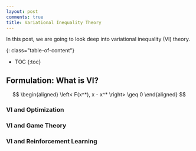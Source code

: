 ```yaml
---
layout: post
comments: true
title: Variational Inequality Theory
---
```


In this post, we are going to look deep into variational inequality (VI) theory. 

{: class="table-of-content"}
* TOC
{:toc}


## Formulation: What is VI?

$$
\begin{aligned}
	\left< F(x^*), x - x^* \right> \geq 0
\end{aligned}
$$

### VI and Optimization
### VI and Game Theory
### VI and Reinforcement Learning